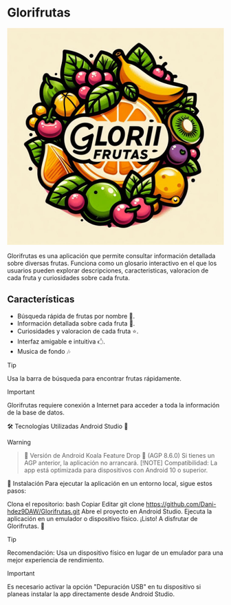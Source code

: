 # Glorifrutas

![Logo de Glorifrutas](app/src/main/res/drawable/logoglorifrutas.png)

Glorifrutas es una aplicación que permite consultar información detallada sobre diversas frutas.
Funciona como un glosario interactivo en el que los usuarios pueden explorar descripciones,
caracteristicas, valoracion de cada fruta y curiosidades sobre cada fruta.

## Características

- Búsqueda rápida de frutas por nombre 🔎.
- Información detallada sobre cada fruta 🍎.
- Curiosidades y valoracion de cada fruta ⭐.
- Interfaz amigable e intuitiva 🖒.
- Musica de fondo 🎶

>[!TIP]
>Usa la barra de búsqueda para encontrar frutas rápidamente.

>[!IMPORTANT]
>Glorifrutas requiere conexión a Internet para acceder a toda la información de la base de datos.

🛠 Tecnologías Utilizadas
Android Studio 📲
>[!WARNING]

>🚨 Versión de Android
Koala Feature Drop 🐨 (AGP 8.6.0)
Si tienes un AGP anterior, la aplicación no arrancará.
>[!NOTE]
>Compatibilidad: La app está optimizada para dispositivos con Android 10 o superior.

🚀 Instalación
Para ejecutar la aplicación en un entorno local, sigue estos pasos:

Clona el repositorio:
bash
Copiar
Editar
git clone https://github.com/Dani-hdez9DAW/Glorifrutas.git
Abre el proyecto en Android Studio.
Ejecuta la aplicación en un emulador o dispositivo físico.
¡Listo! A disfrutar de Glorifrutas. 🚀
>[!TIP]
>Recomendación: Usa un dispositivo físico en lugar de un emulador para una mejor experiencia de rendimiento.

>[!IMPORTANT]
>Es necesario activar la opción "Depuración USB" en tu dispositivo si planeas instalar la app directamente desde Android Studio.
